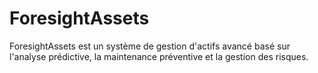 # ForesightAssets
ForesightAssets est un système de gestion d'actifs avancé basé sur l'analyse prédictive, la maintenance préventive et la gestion des risques.
